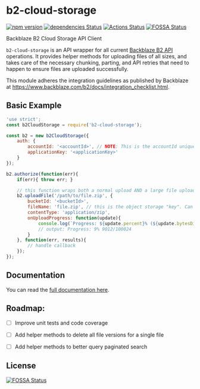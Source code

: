 # b2-cloud-storage
[![npm version](https://badge.fury.io/js/b2-cloud-storage.svg)](https://badge.fury.io/js/b2-cloud-storage)
[![dependencies Status](https://david-dm.org/nodecraft/b2-cloud-storage/status.svg)](https://david-dm.org/nodecraft/b2-cloud-storage)
[![Actions Status](https://github.com/nodecraft/b2-cloud-storage/workflows/Test/badge.svg)](https://github.com/nodecraft/b2-cloud-storage/actions)
[![FOSSA Status](https://app.fossa.io/api/projects/git%2Bgithub.com%2Fnodecraft%2Fb2-cloud-storage.svg?type=shield)](https://app.fossa.io/projects/git%2Bgithub.com%2Fnodecraft%2Fb2-cloud-storage?ref=badge_shield)

Backblaze B2 Cloud Storage API Client

`b2-cloud-storage` is an API wrapper for all current [Backblaze B2 API](https://www.backblaze.com/b2/docs/) operations. It provides helper methods for uploading files of all sizes, and takes care of the necessary chunking, parting, and API retries that need to happen to ensure files are uploaded successfully.

This module adheres the integration guidelines as published by Backblaze at https://www.backblaze.com/b2/docs/integration_checklist.html.

## Basic Example

```javascript
'use strict';
const b2CloudStorage = require('b2-cloud-storage');

const b2 = new b2CloudStorage({
	auth: {
		accountId: '<accountId>', // NOTE: This is the accountId unique to the key
		applicationKey: '<applicationKey>'
	}
});

b2.authorize(function(err){
	if(err){ throw err; }

	// this function wraps both a normal upload AND a large file upload
	b2.uploadFile('/path/to/file.zip', {
		bucketId: '<bucketId>',
		fileName: 'file.zip', // this is the object storage "key". Can include a full path
		contentType: 'application/zip',
		onUploadProgress: function(update){
			console.log(`Progress: ${update.percent}% (${update.bytesDispatched}/${update.bytesTotal}`);
			// output: Progress: 9% 9012/100024
		}
	}, function(err, results){
		// handle callback
	});
});
```


## Documentation
You can read the [full documentation here](docs.md).

## Roadmap:
 - [ ] Improve unit tests and code coverage
 - [ ] Add helper methods to delete all file versions for a single file
 - [ ] Add helper methods to better query paginated search


## License
[![FOSSA Status](https://app.fossa.io/api/projects/git%2Bgithub.com%2Fnodecraft%2Fb2-cloud-storage.svg?type=large)](https://app.fossa.io/projects/git%2Bgithub.com%2Fnodecraft%2Fb2-cloud-storage?ref=badge_large)
